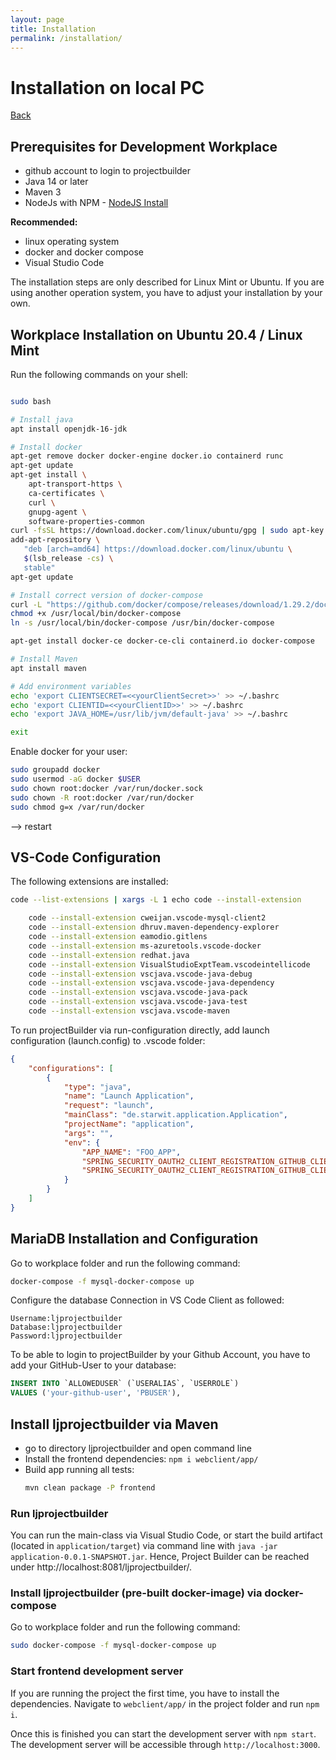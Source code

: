 ```yaml
---
layout: page
title: Installation
permalink: /installation/
---
```


# Installation on local PC

[Back](../README.md)

## Prerequisites for Development Workplace

* github account to login to projectbuilder
* Java 14 or later
* Maven 3
* NodeJs with NPM - [NodeJS Install](https://nodejs.org/en/download/package-manager/)

**Recommended:**

* linux operating system
* docker and docker compose
* Visual Studio Code

The installation steps are only described for Linux Mint or Ubuntu. If you are using another operation system, you have
to adjust your installation by your own.

## Workplace Installation on Ubuntu 20.4 / Linux Mint

Run the following commands on your shell:

```bash

sudo bash

# Install java
apt install openjdk-16-jdk

# Install docker
apt-get remove docker docker-engine docker.io containerd runc
apt-get update
apt-get install \
    apt-transport-https \
    ca-certificates \
    curl \
    gnupg-agent \
    software-properties-common
curl -fsSL https://download.docker.com/linux/ubuntu/gpg | sudo apt-key add -
add-apt-repository \
   "deb [arch=amd64] https://download.docker.com/linux/ubuntu \
   $(lsb_release -cs) \
   stable"
apt-get update

# Install correct version of docker-compose
curl -L "https://github.com/docker/compose/releases/download/1.29.2/docker-compose-$(uname -s)-$(uname -m)" -o /usr/local/bin/docker-compose
chmod +x /usr/local/bin/docker-compose
ln -s /usr/local/bin/docker-compose /usr/bin/docker-compose

apt-get install docker-ce docker-ce-cli containerd.io docker-compose

# Install Maven
apt install maven

# Add environment variables
echo 'export CLIENTSECRET=<<yourClientSecret>>' >> ~/.bashrc
echo 'export CLIENTID=<<yourClientID>>' >> ~/.bashrc
echo 'export JAVA_HOME=/usr/lib/jvm/default-java' >> ~/.bashrc

exit
```

Enable docker for your user:

```bash
sudo groupadd docker
sudo usermod -aG docker $USER
sudo chown root:docker /var/run/docker.sock
sudo chown -R root:docker /var/run/docker
sudo chmod g=x /var/run/docker
```

--> restart

## VS-Code Configuration

The following extensions are installed:

```bash
code --list-extensions | xargs -L 1 echo code --install-extension

    code --install-extension cweijan.vscode-mysql-client2
    code --install-extension dhruv.maven-dependency-explorer
    code --install-extension eamodio.gitlens
    code --install-extension ms-azuretools.vscode-docker
    code --install-extension redhat.java
    code --install-extension VisualStudioExptTeam.vscodeintellicode
    code --install-extension vscjava.vscode-java-debug
    code --install-extension vscjava.vscode-java-dependency
    code --install-extension vscjava.vscode-java-pack
    code --install-extension vscjava.vscode-java-test
    code --install-extension vscjava.vscode-maven
```

To run projectBuilder via run-configuration directly, add launch configuration (launch.config) to .vscode folder:

```json
{
    "configurations": [
        {
            "type": "java",
            "name": "Launch Application",
            "request": "launch",
            "mainClass": "de.starwit.application.Application",
            "projectName": "application",
            "args": "",
            "env": {
                "APP_NAME": "FOO_APP",
                "SPRING_SECURITY_OAUTH2_CLIENT_REGISTRATION_GITHUB_CLIENTID": "edba8e9e17f1c045633e",
                "SPRING_SECURITY_OAUTH2_CLIENT_REGISTRATION_GITHUB_CLIENTSECRET": "<<yourClientSecret>>"
            }
        }
    ]
}
```

## MariaDB Installation and Configuration

Go to workplace folder and run the following command:

```bash
docker-compose -f mysql-docker-compose up
```

Configure the database Connection in VS Code Client as followed:

```
Username:ljprojectbuilder
Database:ljprojectbuilder
Password:ljprojectbuilder
```

To be able to login to projectBuilder by your Github Account, you have to add your GitHub-User to your database:

```sql
INSERT INTO `ALLOWEDUSER` (`USERALIAS`, `USERROLE`)
VALUES ('your-github-user', 'PBUSER'),
```

## Install ljprojectbuilder via Maven

- go to directory ljprojectbuilder and open command line
- Install the frontend dependencies: ``npm i webclient/app/``
- Build app running all tests:
  ```bash
  mvn clean package -P frontend
  ```

### Run ljprojectbuilder

You can run the main-class via Visual Studio Code, or start the build artifact (located in `application/target`) via
command line with `java -jar application-0.0.1-SNAPSHOT.jar`. Hence, Project Builder can be reached
under http://localhost:8081/ljprojectbuilder/.

### Install ljprojectbuilder (pre-built docker-image) via docker-compose

Go to workplace folder and run the following command:

```bash
sudo docker-compose -f mysql-docker-compose up
```

### Start frontend development server

If you are running the project the first time, you have to install the dependencies.
Navigate to ``webclient/app/`` in the project folder and run ``npm i``.

Once this is finished you can start the development server with ``npm start``.
The development server will be accessible through ``http://localhost:3000``.